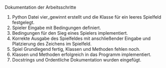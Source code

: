 Dokumentation der Arbeitsschritte

1. Python Datei vier_gewinnt erstellt und die Klasse für ein leeres Spielfeld festgelegt.
2. Spieler Eingabe mit Bedingungen definiert.
3. Bedingungen für den Sieg eines Spielers implementiert.
4. Korrekte Ausgabe des Spielfeldes mit anschließender Eingabe und Platzierung des Zeichens im Spielfeld.
5. Spiel Grundlegend fertig, Klassen und Methoden fehlen noch.
6. Klassen und Methoden erfolgreich in das Programm implementiert.
7. Docstrings und Ordentliche Dokumentation wurden eingefügt.
